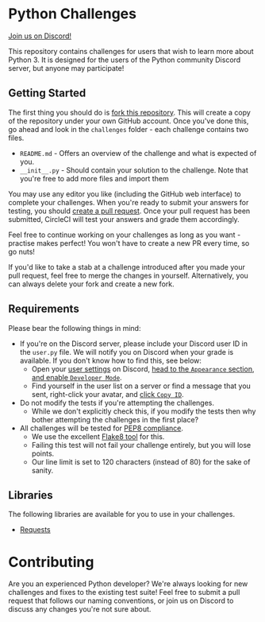 Python Challenges
=================

[Join us on Discord!](https://discord.gg/8NWhsvT)

This repository contains challenges for users that wish to learn more about Python 3. It is designed for the users
of the Python community Discord server, but anyone may participate!

Getting Started
---------------

The first thing you should do is [fork this repository](https://github.com/gdude2002/python-challenges/fork). This will 
create a copy of the repository under your own GitHub account. Once you've done this, go ahead and look in the 
`challenges` folder - each challenge contains two files.

* `README.md` - Offers an overview of the challenge and what is expected of you.
* `__init__.py` - Should contain your solution to the challenge. Note that you're free to add more files and import them

You may use any editor you like (including the GitHub web interface) to complete your challenges. When you're ready to
submit your answers for testing, you should [create a pull request](https://github.com/gdude2002/python-challenges/compare).
Once your pull request has been submitted, CircleCI will test your answers and grade them accordingly.

Feel free to continue working on your challenges as long as you want - practise makes perfect! You won't have to create
a new PR every time, so go nuts!

If you'd like to take a stab at a challenge introduced after you made your pull request, feel free to merge the changes
in yourself. Alternatively, you can always delete your fork and create a new fork.

Requirements
------------

Please bear the following things in mind:

* If you're on the Discord server, please include your Discord user ID in the `user.py` file. 
We will notify you on Discord when your grade is available. If you don't know how to find this, see below:
    * Open your [user settings](https://dl.dropboxusercontent.com/s/b5r4py1wo69hvit/DiscordCanary_2017-11-16_11-03-51.png) on Discord, 
    [head to the `Appearance` section, and enable `Developer Mode`](https://dl.dropboxusercontent.com/s/6bygzblcgazwl8f/DiscordCanary_2017-11-16_11-04-28.png).
    * Find yourself in the user list on a server or find a message that you sent, right-click your avatar, and [click `Copy ID`](https://dl.dropboxusercontent.com/s/18u6gebweck8066/DiscordCanary_2017-11-16_11-05-25.png).
* Do not modify the tests if you're attempting the challenges.
    * While we don't explicitly check this, if you modify the tests then why bother attempting the challenges in the first place?
* All challenges will be tested for [PEP8 compliance](https://www.python.org/dev/peps/pep-0008/).
    * We use the excellent [Flake8 tool](http://flake8.pycqa.org/en/latest/) for this.
    * Failing this test will not fail your challenge entirely, but you will lose points.
    * Our line limit is set to 120 characters (instead of 80) for the sake of sanity.
    
Libraries
---------

The following libraries are available for you to use in your challenges.

* [Requests](http://docs.python-requests.org/en/master/)

Contributing
============

Are you an experienced Python developer? We're always looking for new challenges and fixes to the existing test suite! Feel
free to submit a pull request that follows our naming conventions, or join us on Discord to discuss any changes you're
not sure about.
